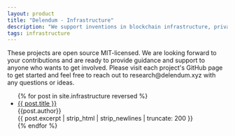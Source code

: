 ```yaml
---
layout: product
title: "Delendum - Infrastructure"
description: "We support inventions in blockchain infrastructure, private computing, and zero-knowledge proof applications"
tags: infrastructure
---
```


<p class="text-black text-research-para">
    These projects are open source MIT-licensed. We are looking forward to your contributions and are ready to provide guidance and support to anyone who wants to get involved. Please visit each project's GitHub page to get started and feel free to reach out to research@delendum.xyz with any questions or ideas. 
</p>
<ul class="no-list-style">
{% for post in site.infrastructure reversed %}
    <li class="no-list-style post-container">
        <div class="text-black text-large">
            <a class="text-black" href="{{ post.url }}">
                {{ post.title }}
            </a>
        </div>
        <div class="text-black">
            {{post.author}} 
        </div> 
        {{ post.excerpt | strip_html | strip_newlines | truncate: 200 }}  
    </li>
{% endfor %}
</ul>
